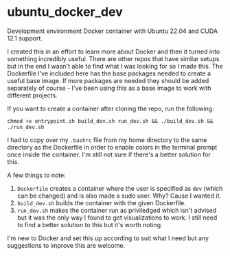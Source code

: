 # ubuntu_docker_dev
Development environment Docker container with Ubuntu 22.04 and CUDA 12.1 support.

I created this in an effort to learn more about Docker and then it turned into something incredibly useful. There are other repos that have similar setups but in the end I wasn't able to find what I was looking for so I made this. The Dockerfile I've included here has the base packages needed to create a useful base image. If more packages are needed they should be added separately of course - I've been using this as a base image to work with different projects. 

If you want to create a container after cloning the repo, run the following:
```
chmod +x entrypoint.sh build_dev.sh run_dev.sh && ./build_dev.sh && ./run_dev.sh
```
I had to copy over my `.bashrc` file from my home directory to the same directory as the Dockerfile in order to enable colors in the terminal prompt once inside the container. I'm still not sure if there's a better solution for this.  

A few things to note:
1. `Dockerfile` creates a container where the user is specified as `dev` (which can be changed) and is also made a sudo user. Why? Cause I wanted it.   
2. `build_dev.sh` builds the container with the given Dockerfile. 
3. `run_dev.sh` makes the container run as priviledged which isn't advised but it was the only way I found to get visualizations to work. I still need to find a better solution to this but it's worth noting. 

I'm new to Docker and set this up according to suit what I need but any suggestions to improve this are welcome. 
